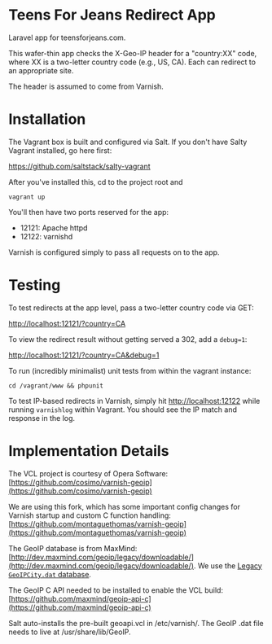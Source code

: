 Teens For Jeans Redirect App
============================

Laravel app for teensforjeans.com.

This wafer-thin app checks the X-Geo-IP header for a "country:XX" code, where XX is a two-letter country code (e.g., US, CA). Each can redirect to an appropriate site.

The header is assumed to come from Varnish.

Installation
============

The Vagrant box is built and configured via Salt. If you don't have Salty Vagrant installed, go here first:

https://github.com/saltstack/salty-vagrant

After you've installed this, cd to the project root and

`vagrant up`

You'll then have two ports reserved for the app:

- 12121: Apache httpd
- 12122: varnishd

Varnish is configured simply to pass all requests on to the app.

Testing
=======

To test redirects at the app level, pass a two-letter country code via GET:

[http://localhost:12121/?country=CA](http://localhost:12121/?country=CA)

To view the redirect result without getting served a 302, add a `debug=1`:

[http://localhost:12121/?country=CA&debug=1](http://localhost:12121/?country=CA&debug=1)

To run (incredibly minimalist) unit tests from within the vagrant instance:

`cd /vagrant/www && phpunit`

To test IP-based redirects in Varnish, simply hit [http://localhost:12122](http://localhost:12122) while running `varnishlog` within Vagrant. You should see the IP match and response in the log.

Implementation Details
======================

The VCL project is courtesy of Opera Software: [https://github.com/cosimo/varnish-geoip](https://github.com/cosimo/varnish-geoip)

We are using this fork, which has some important config changes for Varnish startup and custom C function handling: [https://github.com/montaguethomas/varnish-geoip](https://github.com/montaguethomas/varnish-geoip)

The GeoIP database is from MaxMind: [http://dev.maxmind.com/geoip/legacy/downloadable/](http://dev.maxmind.com/geoip/legacy/downloadable/). We use the [Legacy `GeoIPCity.dat` database](http://dev.maxmind.com/geoip/legacy/downloadable/).

The GeoIP C API needed to be installed to enable the VCL build: [https://github.com/maxmind/geoip-api-c](https://github.com/maxmind/geoip-api-c)

Salt auto-installs the pre-built geoapi.vcl in /etc/varnish/. The GeoIP .dat file needs to live at /usr/share/lib/GeoIP.
